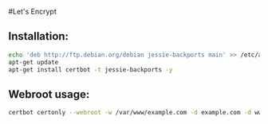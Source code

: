 #Let's Encrypt

## Installation:
```bash
echo 'deb http://ftp.debian.org/debian jessie-backports main' >> /etc/apt/sources.list
apt-get update
apt-get install certbot -t jessie-backports -y
```


## Webroot usage:
```bash
certbot certonly --webroot -w /var/www/example.com -d example.com -d www.example.com
```
